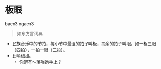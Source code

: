 # 板眼
baen3 ngaen3
> 如东方言词典
- 民族音乐中的节拍，每小节中最强的拍子叫板，其余的拍子叫眼。如一板三眼（四拍），一拍一眼（二拍）。
- 比喻根据。
  - 你哿有～落咖她手上？
